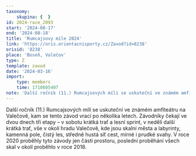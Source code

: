 ```yaml
---
taxonomy:
    skupina: {  }
id: 2024-race_2093
start: '2024-08-17'
end: '2024-08-18'
title: 'Rumcajsovy míle 2024'
link: 'https://oris.orientacnisporty.cz/Zavod?id=8238'
orisid: '8238'
place: 'Boseň, Valečov'
type: Z
template: zavod
date: '2024-03-16'
import:
    type: members
    time: 1710605407
note: 'Další ročník (11.) Rumcajsových mílí se uskuteční ve známém amfiteátru na Valečově, kam se tento závod vrací po několika letech. Závodníky čekají ve dvou dnech tři etapy – v sobotu krátká trať a lesní sprint, v neděli další krátká trať, vše v okolí hradu Valečově, kde jsou skalní města a labyrinty, kamenná pole, čistý les, středně hustá síť cest, mírné i prudké svahy. V roce 2020 proběhly tyto závody jen části prostoru, poslední proběhání všech skal v okolí proběhlo v roce 2018. '
---
```


Další ročník (11.) Rumcajsových mílí se uskuteční ve známém amfiteátru na Valečově, kam se tento závod vrací po několika letech. Závodníky čekají ve dvou dnech tři etapy – v sobotu krátká trať a lesní sprint, v neděli další krátká trať, vše v okolí hradu Valečově, kde jsou skalní města a labyrinty, kamenná pole, čistý les, středně hustá síť cest, mírné i prudké svahy. V roce 2020 proběhly tyto závody jen části prostoru, poslední proběhání všech skal v okolí proběhlo v roce 2018. 
